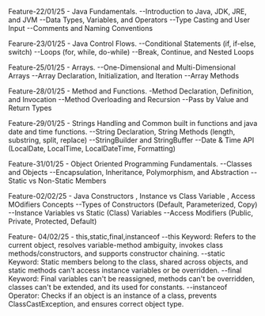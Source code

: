 Feature-22/01/25 - Java Fundamentals.
--Introduction to Java, JDK, JRE, and JVM
--Data Types, Variables, and Operators
--Type Casting and User Input
--Comments and Naming Conventions

Fearure-23/01/25 - Java Control Flows.
--Conditional Statements (if, if-else, switch)
--Loops (for, while, do-while)
--Break, Continue, and Nested Loops

Feature-25/01/25 - Arrays.
--One-Dimensional and Multi-Dimensional Arrays
--Array Declaration, Initialization, and Iteration
--Array Methods 

Feature-28/01/25 - Method and Functions.
-Method Declaration, Definition, and Invocation
--Method Overloading and Recursion
--Pass by Value and Return Types

Feature-29/01/25 - Strings Handling and Common built in functions and java date and time functions.
--String Declaration, String Methods (length, substring, split, replace)
--StringBuilder and StringBuffer
--Date & Time API (LocalDate, LocalTime, LocalDateTime, Formatting)

Feature-31/01/25 - Object Oriented Programming Fundamentals.
--Classes and Objects
--Encapsulation, Inheritance, Polymorphism, and Abstraction
--Static vs Non-Static Members

Feature-02/02/25  - Java Constructors , Instance vs Class Variable , Access MOdifiers Concepts
--Types of Constructors (Default, Parameterized, Copy)
--Instance Variables vs Static (Class) Variables
--Access Modifiers (Public, Private, Protected, Default)

Feature- 04/02/25 - this,static,final,instanceof 
--this Keyword: Refers to the current object, resolves variable-method ambiguity, invokes class methods/constructors, and supports constructor chaining.
--static Keyword: Static members belong to the class, shared across objects, and static methods can't access instance variables or be overridden.
--final Keyword: Final variables can't be reassigned, methods can't be overridden, classes can't be extended, and its used for constants.
--instanceof Operator: Checks if an object is an instance of a class, prevents ClassCastException, and ensures correct object type. 
